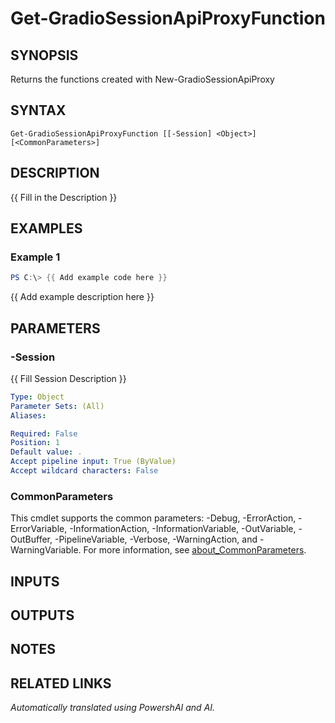 ﻿---
external help file: powershai-help.xml
Module Name: powershai
online version:
schema: 2.0.0
---

# Get-GradioSessionApiProxyFunction

## SYNOPSIS
Returns the functions created with New-GradioSessionApiProxy

## SYNTAX

```
Get-GradioSessionApiProxyFunction [[-Session] <Object>] [<CommonParameters>]
```

## DESCRIPTION
{{ Fill in the Description }}

## EXAMPLES

### Example 1
```powershell
PS C:\> {{ Add example code here }}
```

{{ Add example description here }}

## PARAMETERS

### -Session
{{ Fill Session Description }}

```yaml
Type: Object
Parameter Sets: (All)
Aliases:

Required: False
Position: 1
Default value: .
Accept pipeline input: True (ByValue)
Accept wildcard characters: False
```

### CommonParameters
This cmdlet supports the common parameters: -Debug, -ErrorAction, -ErrorVariable, -InformationAction, -InformationVariable, -OutVariable, -OutBuffer, -PipelineVariable, -Verbose, -WarningAction, and -WarningVariable. For more information, see [about_CommonParameters](http://go.microsoft.com/fwlink/?LinkID=113216).

## INPUTS

## OUTPUTS

## NOTES

## RELATED LINKS



<!--PowershaiAiDocBlockStart-->
_Automatically translated using PowershAI and AI._
<!--PowershaiAiDocBlockEnd-->
